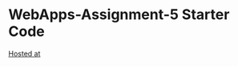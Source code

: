 # WebApps-Assignment-5 Starter Code
[Hosted at](https://44-563-web-apps-s22.github.io/webapps-s22-assignment-5-MaheshMickey/)